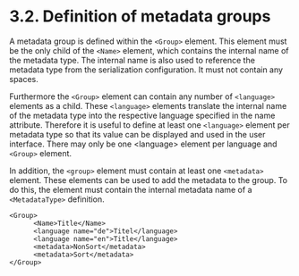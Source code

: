 # 3.2. Definition of metadata groups

A metadata group is defined within the `<Group>` element. This element must be the only child of the `<Name>` element, which contains the internal name of the metadata type. The internal name is also used to reference the metadata type from the serialization configuration. It must not contain any spaces.

Furthermore the `<Group>` element can contain any number of `<language>` elements as a child. These `<language>` elements translate the internal name of the metadata type into the respective language specified in the name attribute. Therefore it is useful to define at least one `<language>` element per metadata type so that its value can be displayed and used in the user interface. There may only be one &lt;language&gt; element per language and `<Group>` element.

In addition, the `<group>` element must contain at least one `<metadata>` element. These elements can be used to add the metadata to the group. To do this, the element must contain the internal metadata name of a `<MetadataType>` definition.

```markup
<Group>
      <Name>Title</Name>
      <language name="de">Titel</language>
      <language name="en">Title</language>
      <metadata>NonSort</metadata>
      <metadata>Sort</metadata>
</Group>
```

